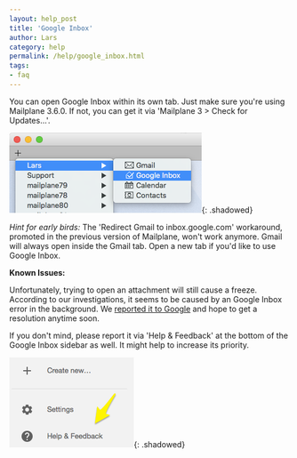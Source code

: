 ```yaml
---
layout: help_post
title: 'Google Inbox'
author: Lars
category: help
permalink: /help/google_inbox.html
tags:
- faq
---
```


You can open Google Inbox within its own tab. Just make sure you're using Mailplane 3.6.0. If not, you can get it via 'Mailplane 3 > Check for Updates...'.

![Add Google Inbox Tab](/assets/help/2016-01-11-google_inbox/add_google_inbox_tab.png){: .shadowed}

*Hint for early birds:* The 'Redirect Gmail to inbox.google.com' workaround, promoted in the previous version of Mailplane, won't work anymore. Gmail will always open inside the Gmail tab. Open a new tab if you'd like to use Google Inbox.


**Known Issues:**

Unfortunately, trying to open an attachment will still cause a freeze. According to our investigations, it seems to be caused by an Google Inbox error in the background. We <a href="https://productforums.google.com/forum/#!topic/inbox/Got2HCzvL2I;context-place=topicsearchin/inbox/freeze">reported it to Google</a> and hope to get a resolution anytime soon.

If you don't mind, please report it via 'Help & Feedback' at the bottom of the Google Inbox sidebar as well. It might help to increase its priority.

![Help & Feedback](/assets/help/2016-01-11-google_inbox/help_and_feedback.png){: .shadowed}